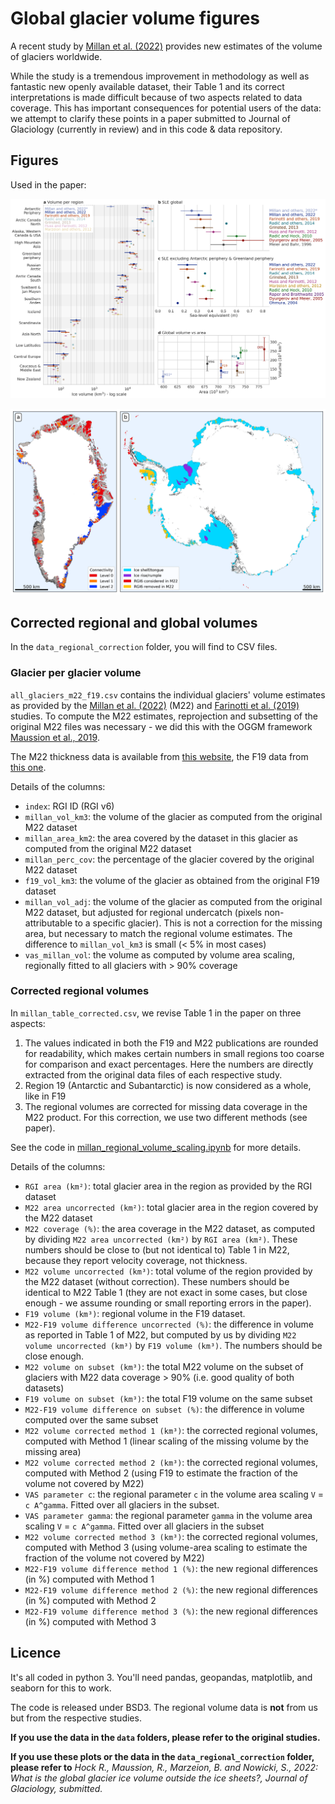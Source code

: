 # Global glacier volume figures

A recent study by [Millan et al. (2022)](https://www.nature.com/articles/s41561-021-00885-z) provides new estimates of the volume of glaciers worldwide.

While the study is a tremendous improvement in methodology as well as fantastic new openly available dataset, their Table 1 and its correct interpretations is made difficult because of two aspects related to data coverage. This has important consequences for potential users of the data: we attempt to clarify these points in a paper submitted to Journal of Glaciology (currently in review) and in this code & data repository.

## Figures

Used in the paper:

![img](plot_global_and_reg_log_alpha.png)

![img](plot_maps_bright_new.png)

## Corrected regional and global volumes

In the `data_regional_correction` folder, you will find to CSV files.

### Glacier per glacier volume 

`all_glaciers_m22_f19.csv` contains the individual glaciers' volume estimates as provided by the [Millan et al. (2022)](https://www.nature.com/articles/s41561-021-00885-z) (M22) and [Farinotti et al. (2019)](https://www.nature.com/articles/s41561-019-0300-3) studies. To compute the M22 estimates, reprojection and subsetting of the original M22 files was necessary - we did this with the OGGM framework [Maussion et al., 2019](https://gmd.copernicus.org/articles/12/909/2019/).

The M22 thickness data is available from [this website](https://www.sedoo.fr/theia-publication-products/?uuid=55acbdd5-3982-4eac-89b2-46703557938c), the F19 data from [this one](https://www.research-collection.ethz.ch/handle/20.500.11850/315707).

Details of the columns:
- `index`: RGI ID (RGI v6)
- `millan_vol_km3`: the volume of the glacier as computed from the original M22 dataset 
- `millan_area_km2`: the area covered by the dataset in this glacier as computed from the original M22 dataset 
- `millan_perc_cov`: the percentage of the glacier covered by the original M22 dataset 
- `f19_vol_km3`: the volume of the glacier as obtained from the original F19 dataset 
- `millan_vol_adj`: the volume of the glacier as computed from the original M22 dataset, but adjusted for regional undercatch (pixels non-attributable to a specific glacier). This is not a correction for the missing area, but necessary to match the regional volume estimates. The difference to  `millan_vol_km3` is small (< 5% in most cases)
- `vas_millan_vol`: the volume as computed by volume area scaling, regionally fitted to all glaciers with > 90% coverage

### Corrected regional volumes

In `millan_table_corrected.csv`, we revise Table 1 in the paper on three aspects:
1. The values indicated in both the F19 and M22 publications are rounded for readability, which makes certain numbers in small regions too coarse for comparison and exact percentages. Here the numbers are directly extracted from the original data files of each respective study.
2. Region 19 (Antarctic and Subantarctic) is now considered as a whole, like in F19
3. The regional volumes are corrected for missing data coverage in the M22 product. For this correction, we use two different methods (see paper).

See the code in [millan_regional_volume_scaling.ipynb](millan_regional_volume_scaling.ipynb) for more details.

Details of the columns:
- `RGI area (km²)`: total glacier area in the region as provided by the RGI dataset
- `M22 area uncorrected (km²)`: total glacier area in the region covered by the M22 dataset
- `M22 coverage (%)`: the area coverage in the M22 dataset, as computed by dividing `M22 area uncorrected (km²)` by `RGI area (km²)`. These numbers should be close to (but not identical to) Table 1 in M22, because they report velocity coverage, not thickness.
- `M22 volume uncorrected (km³)`: total volume of the region provided by the M22 dataset (without correction). These numbers should be identical to M22 Table 1 (they are not exact in some cases, but close enough - we assume rounding or small reporting errors in the paper).
- `F19 volume (km³)`: regional volume in the F19 dataset.
- `M22-F19 volume difference uncorrected (%)`: the difference in volume as reported in Table 1 of M22, but computed by us by dividing `M22 volume uncorrected (km³)` by `F19 volume (km³)`. The numbers should be close enough.
- `M22 volume on subset (km³)`: the total M22 volume on the subset of glaciers with M22 data coverage > 90% (i.e. good quality of both datasets)
- `F19 volume on subset (km³)`: the total F19 volume on the same subset
- `M22-F19 volume difference on subset (%)`: the difference in volume computed over the same subset 
- `M22 volume corrected method 1 (km³)`: the corrected regional volumes, computed with Method 1 (linear scaling of the missing volume by the missing area)
- `M22 volume corrected method 2 (km³)`: the corrected regional volumes, computed with Method 2 (using F19 to estimate the fraction of the volume not covered by M22)
- `VAS parameter c`: the regional parameter `c` in the volume area scaling `V` = `c A^gamma`. Fitted over all glaciers in the subset.
- `VAS parameter gamma`: the regional parameter `gamma` in the volume area scaling `V` = `c A^gamma`. Fitted over all glaciers in the subset
- `M22 volume corrected method 3 (km³)`: the corrected regional volumes, computed with Method 3 (using volume-area scaling to estimate the fraction of the volume not covered by M22)
- `M22-F19 volume difference method 1 (%)`: the new regional differences (in %) computed with Method 1
- `M22-F19 volume difference method 2 (%)`: the new regional differences (in %) computed with Method 2
- `M22-F19 volume difference method 3 (%)`: the new regional differences (in %) computed with Method 3


## Licence 

It's all coded in python 3. You'll need pandas, geopandas, matplotlib, and seaborn for this to work.

The code is released under BSD3. The regional volume data is **not** from us but from the respective studies. 

**If you use the data in the `data` folders, please refer to the original studies.**

**If you use these plots or the data in the `data_regional_correction` folder, please refer to** *Hock R., Maussion, R., Marzeion, B. and Nowicki, S., 2022: What is the global glacier ice volume outside the ice sheets?, Journal of Glaciology, submitted.*
